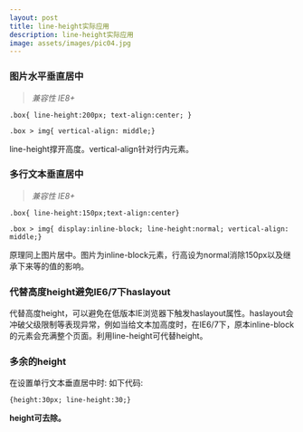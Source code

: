 ```yaml
---
layout: post
title: line-height实际应用
description: line-height实际应用
image: assets/images/pic04.jpg
---
```


### 图片水平垂直居中

> *兼容性 IE8+*

`.box{ line-height:200px; text-align:center; }`

`.box > img{ vertical-align: middle;}`

line-height撑开高度。vertical-align针对行内元素。


### 多行文本垂直居中

> *兼容性 IE8+*

`.box{ line-height:150px;text-align:center}`

`.box > img{ display:inline-block; line-height:normal; vertical-align: middle;}`

原理同上图片居中。图片为inline-block元素，行高设为normal消除150px以及继承下来等的值的影响。


### 代替高度height避免IE6/7下haslayout

代替高度height，可以避免在低版本IE浏览器下触发haslayout属性。haslayout会冲破父级限制等表现异常，例如当给文本加高度时，在IE6/7下，原本inline-block的元素会充满整个页面。利用line-height可代替height。

### 多余的height

在设置单行文本垂直居中时:
如下代码:

`{height:30px; line-height:30;}`

**height可去除。**
